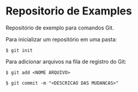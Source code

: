 # Repositorio de Examples

Repositório de exemplo para comandos Git.

Para inicializar um repositório em uma pasta:

```
$ git init
```

Para adicionar arquivos na fila de registro do Git:

```
$ git add <NOME ARQUIVO>
```

```
$ git commit -m "<DESCRICAO DAS MUDANCAS>"
```
